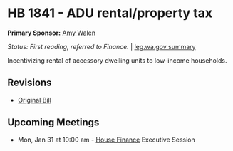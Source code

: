 # HB 1841 - ADU rental/property tax
**Primary Sponsor:** [Amy Walen](/person/leg/walen_am.md)

*Status: First reading, referred to Finance.* | [leg.wa.gov summary](https://app.leg.wa.gov/billsummary?BillNumber=1841&Year=2021)

Incentivizing rental of accessory dwelling units to low-income households.

## Revisions
* [Original Bill](1/)

## Upcoming Meetings
* Mon, Jan 31 at 10:00 am - [House Finance](/house/2021-22/FIN/) Executive Session